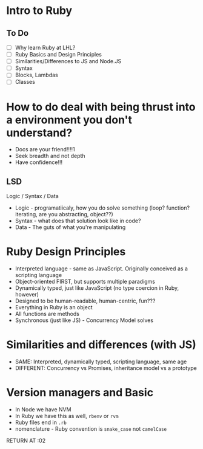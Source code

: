 # Intro to Ruby

## To Do

- [ ] Why learn Ruby at LHL?
- [ ] Ruby Basics and Design Principles
- [ ] Similarities/Differences to JS and Node.JS
- [ ] Syntax
- [ ] Blocks, Lambdas
- [ ] Classes

# How to do deal with being thrust into a environment you don't understand?

- Docs are your friend!!!!1
- Seek breadth and not depth
- Have confidence!!!

## LSD

Logic / Syntax / Data

- Logic - programatiicaly, how you do solve something (loop? function? iterating, are you abstracting, object??)
- Syntax - what does that solution look like in code?
- Data - The guts of what you're manipulating

# Ruby Design Principles

- Interpreted language - same as JavaScript. Originally conceived as a scripting language
- Object-oriented FIRST, but supports multiple paradigms
- Dynamically typed, just like JavaScript (no type coercion in Ruby, however)
- Designed to be human-readable, human-centric, fun???
- Everything in Ruby is an object
- All functions are methods
- Synchronous (just like JS) - Concurrency Model solves

# Similarities and differences (with JS)

- SAME: Interpreted, dynamically typed, scripting language, same age
- DIFFERENT: Concurrency vs Promises, inheritance model vs a prototype

# Version managers and Basic

- In Node we have NVM
- In Ruby we have this as well, `rbenv` or `rvm`
- Ruby files end in `.rb`
- nomenclature - Ruby convention is `snake_case` not `camelCase`

RETURN AT :02
